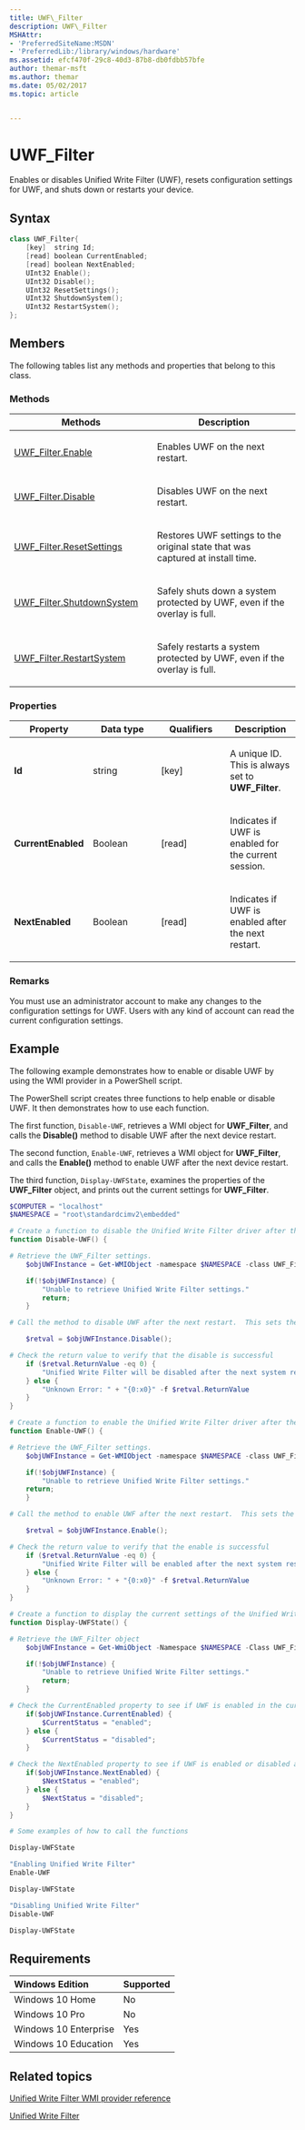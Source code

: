 ```yaml
---
title: UWF\_Filter
description: UWF\_Filter
MSHAttr:
- 'PreferredSiteName:MSDN'
- 'PreferredLib:/library/windows/hardware'
ms.assetid: efcf470f-29c8-40d3-87b8-db0fdbb57bfe
author: themar-msft
ms.author: themar
ms.date: 05/02/2017
ms.topic: article


---
```

# UWF\_Filter

Enables or disables Unified Write Filter (UWF), resets configuration settings for UWF, and shuts down or restarts your device.

## Syntax

```powershell
class UWF_Filter{
    [key]  string Id;
    [read] boolean CurrentEnabled;
    [read] boolean NextEnabled;
    UInt32 Enable();
    UInt32 Disable();
    UInt32 ResetSettings();
    UInt32 ShutdownSystem();
    UInt32 RestartSystem();
};
```

## Members

The following tables list any methods and properties that belong to this class.

### <a href="" id="mth"></a>Methods

<table>
<colgroup>
<col width="50%" />
<col width="50%" />
</colgroup>
<thead>
<tr class="header">
<th>Methods</th>
<th>Description</th>
</tr>
</thead>
<tbody>
<tr class="odd">
<td><p><a href="uwf-filterenable.md" data-raw-source="[UWF_Filter.Enable](uwf-filterenable.md)">UWF_Filter.Enable</a></p></td>
<td><p>Enables UWF on the next restart.</p></td>
</tr>
<tr class="even">
<td><p><a href="uwf-filterdisable.md" data-raw-source="[UWF_Filter.Disable](uwf-filterdisable.md)">UWF_Filter.Disable</a></p></td>
<td><p>Disables UWF on the next restart.</p></td>
</tr>
<tr class="odd">
<td><p><a href="uwf-filterresetsettings.md" data-raw-source="[UWF_Filter.ResetSettings](uwf-filterresetsettings.md)">UWF_Filter.ResetSettings</a></p></td>
<td><p>Restores UWF settings to the original state that was captured at install time.</p></td>
</tr>
<tr class="even">
<td><p><a href="uwf-filtershutdownsystem.md" data-raw-source="[UWF_Filter.ShutdownSystem](uwf-filtershutdownsystem.md)">UWF_Filter.ShutdownSystem</a></p></td>
<td><p>Safely shuts down a system protected by UWF, even if the overlay is full.</p></td>
</tr>
<tr class="odd">
<td><p><a href="uwf-filterrestartsystem.md" data-raw-source="[UWF_Filter.RestartSystem](uwf-filterrestartsystem.md)">UWF_Filter.RestartSystem</a></p></td>
<td><p>Safely restarts a system protected by UWF, even if the overlay is full.</p></td>
</tr>
</tbody>
</table>

### <a href="" id="pro"></a>Properties

<table>
<colgroup>
<col width="25%" />
<col width="25%" />
<col width="25%" />
<col width="25%" />
</colgroup>
<thead>
<tr class="header">
<th>Property</th>
<th>Data type</th>
<th>Qualifiers</th>
<th>Description</th>
</tr>
</thead>
<tbody>
<tr class="odd">
<td><p><strong>Id</strong></p></td>
<td><p>string</p></td>
<td><p>[key]</p></td>
<td><p>A unique ID. This is always set to <strong>UWF_Filter</strong>.</p></td>
</tr>
<tr class="even">
<td><p><strong>CurrentEnabled</strong></p></td>
<td><p>Boolean</p></td>
<td><p>[read]</p></td>
<td><p>Indicates if UWF is enabled for the current session.</p></td>
</tr>
<tr class="odd">
<td><p><strong>NextEnabled</strong></p></td>
<td><p>Boolean</p></td>
<td><p>[read]</p></td>
<td><p>Indicates if UWF is enabled after the next restart.</p></td>
</tr>
</tbody>
</table>

### Remarks

You must use an administrator account to make any changes to the configuration settings for UWF. Users with any kind of account can read the current configuration settings.

## Example

The following example demonstrates how to enable or disable UWF by using the WMI provider in a PowerShell script.

The PowerShell script creates three functions to help enable or disable UWF. It then demonstrates how to use each function.

The first function, `Disable-UWF`, retrieves a WMI object for **UWF\_Filter**, and calls the **Disable()** method to disable UWF after the next device restart.

The second function, `Enable-UWF`, retrieves a WMI object for **UWF\_Filter**, and calls the **Enable()** method to enable UWF after the next device restart.

The third function, `Display-UWFState`, examines the properties of the **UWF\_Filter** object, and prints out the current settings for **UWF\_Filter**.

```powershell
$COMPUTER = "localhost"
$NAMESPACE = "root\standardcimv2\embedded"

# Create a function to disable the Unified Write Filter driver after the next restart.
function Disable-UWF() {

# Retrieve the UWF_Filter settings.
    $objUWFInstance = Get-WMIObject -namespace $NAMESPACE -class UWF_Filter;

    if(!$objUWFInstance) {
        "Unable to retrieve Unified Write Filter settings."
        return;
    }

# Call the method to disable UWF after the next restart.  This sets the NextEnabled property to false.

    $retval = $objUWFInstance.Disable();

# Check the return value to verify that the disable is successful
    if ($retval.ReturnValue -eq 0) {
        "Unified Write Filter will be disabled after the next system restart."
    } else {
        "Unknown Error: " + "{0:x0}" -f $retval.ReturnValue
    }
}

# Create a function to enable the Unified Write Filter driver after the next restart.
function Enable-UWF() {

# Retrieve the UWF_Filter settings.
    $objUWFInstance = Get-WMIObject -namespace $NAMESPACE -class UWF_Filter;

    if(!$objUWFInstance) {
        "Unable to retrieve Unified Write Filter settings."
    return;
    }

# Call the method to enable UWF after the next restart.  This sets the NextEnabled property to false.

    $retval = $objUWFInstance.Enable();

# Check the return value to verify that the enable is successful
    if ($retval.ReturnValue -eq 0) {
        "Unified Write Filter will be enabled after the next system restart."
    } else {
        "Unknown Error: " + "{0:x0}" -f $retval.ReturnValue
    }
}

# Create a function to display the current settings of the Unified Write Filter driver.
function Display-UWFState() {

# Retrieve the UWF_Filter object
    $objUWFInstance = Get-WmiObject -Namespace $NAMESPACE -Class UWF_Filter;

    if(!$objUWFInstance) {
        "Unable to retrieve Unified Write Filter settings."
        return;
    }

# Check the CurrentEnabled property to see if UWF is enabled in the current session.
    if($objUWFInstance.CurrentEnabled) {
        $CurrentStatus = "enabled";
    } else {
        $CurrentStatus = "disabled";
    }

# Check the NextEnabled property to see if UWF is enabled or disabled after the next system restart.
    if($objUWFInstance.NextEnabled) {
        $NextStatus = "enabled";
    } else {
        $NextStatus = "disabled";
    }
}

# Some examples of how to call the functions

Display-UWFState

"Enabling Unified Write Filter"
Enable-UWF

Display-UWFState

"Disabling Unified Write Filter"
Disable-UWF

Display-UWFState
```

## Requirements

| Windows Edition       | Supported |
|:----------------------|:----------|
| Windows 10 Home       | No        |
| Windows 10 Pro        | No        |
| Windows 10 Enterprise | Yes       |
| Windows 10 Education  | Yes       |

## Related topics

[Unified Write Filter WMI provider reference](uwf-wmi-provider-reference.md)

[Unified Write Filter](unified-write-filter.md)
